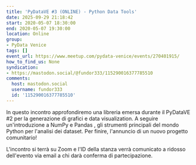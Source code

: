 ```yaml
---
title: 'PyDataVE #3 (ONLINE) - Python Data Tools'
date: 2025-09-29 21:18:42
start: 2020-05-07 18:30:00
end: 2020-05-07 19:30:00
location: Online
group:
- PyData Venice
tags: []
event_url: https://www.meetup.com/pydata-venice/events/270401915/
how_to_find_us: None
syndication:
- https://mastodon.social/@fundor333/115290016377785510
comments:
  host: mastodon.social
  username: fundor333
  id: '115290016377785510'
---
```


In questo incontro approfondiremo una libreria emersa durante il PyDataVE #2 per la generazione di grafici e data visualization. A seguire un'introduzione a NumPy e Pandas , gli strumenti principali del mondo Python per l'analisi dei dataset. Per finire, l'annuncio di un nuovo progetto comunitario!

L'incontro si terrà su Zoom e l'ID della stanza verrà comunicato a ridosso dell'evento via email a chi darà conferma di partecipazione.
